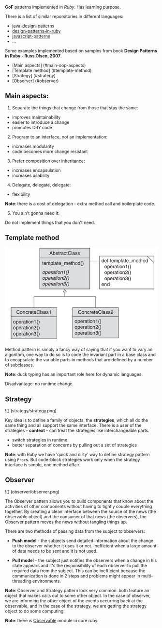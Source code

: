 **GoF** patterns implemented in *Ruby*. Has learning purpose.

There is a list of similar reporsitories in different languages:
* [java-design-patterns](https://github.com/iluwatar/java-design-patterns)
* [design-patterns-in-ruby](https://github.com/nslocum/design-patterns-in-ruby)
* [javascript-patterns](https://github.com/shichuan/javascript-patterns.git)
* ...

Some examples implemented based on samples from book **Design Patterns in Ruby - Russ Olsen, 2007**.

* [Main aspects] (#main-oop-aspects)
* [Template method] (#template-method)
* [Strategy] (#strategy)
* [Observer] (#observer)

## Main aspects:

1. Separate the things that change from those that stay the same:
  * improves maintainability
  * easier to introduce a change
  * promotes DRY code

2. Program to an interface, not an implementation:
  * increases modularity
  * code becomes more change resistant

3. Prefer composition over inheritance:
  * increases encapsulation
  * increases usability

4. Delegate, delegate, delegate:
  * flexibility

  **Note**: there is a cost of delegation - extra method call and boilerplate code.

5. You ain't gonna need it:

  Do not implement things that you don't need.

## Template method

![](template-method/template-method.png)

Method pattern is simply a fancy way of saying that if you want to vary an algorithm, one way to do so is to code the invariant part in a base class and to encapsulate the variable parts in methods that are defined by a number of subclasses.

**Note**: duck typing has an important role here for dynamic languages.

Disadvantage: no runtime change.

## Strategy

![] (strategy/strategy.png)

Key idea is to define a family of objects, the **strategies**, which all do the same thing and all support the same interface. There is a user of the strategies - **context** - can treat the strategies like interchangeable parts.

  * switch strategies in runtime
  * better separation of concerns by pulling out a set of strategies

**Note**: with Ruby we have 'quick and dirty' way to define strategy pattern using `Proc`s. But code-block strategies work only when the strategy interface is simple, one method affair.

## Observer

![] (observer/observer.png)

The Observer pattern allows you to build components that know about the activities of other components without having to tightly couple everything together. By creating a clean interface between the source of the news (the observable object) and the consumer of that news (the observers), the Observer pattern moves the news without tangling things up.

There are two methods of passing data from the subject to observers:

* **Push model** - the subjects send detailed information about the change to the observer whether it uses it or not. Inefficient when a large amount of data needs to be sent and it is not used.

* **Pull model** - the subject just notifies the observers when a change in his state appears and it's the responsibility of each observer to pull the required data from the subject. This can be inefficient because the communication is done in 2 steps and problems might appear in multi-threading environments.

**Note**: Observer and Strategy pattern look very common: both feature an object that makes calls out to some other object. In the case of observer, we are informing the other object of the events occurring back at the observable, and in the case of the strategy, we are getting the strategy object to do some computing.

**Note**: there is [Observable](http://ruby-doc.org/stdlib-2.2.0/libdoc/observer/rdoc/Observable.html) module in core ruby.
